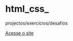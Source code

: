 # html_css_
 projectos/exercícios/desafios


<a href="https://jeovani2002.github.io/html_css_/desafios_resolvidos/d001_android/index.html">Acesse o site</a>
<a href="https://jeovani2002.github.io/html_css_/desafios_resolvidos/d002/index.html"></a>
